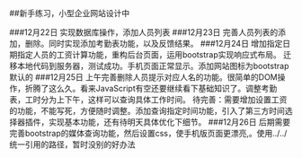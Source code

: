 ﻿##新手练习，小型企业网站设计中

###12月22日
	实现数据库操作，添加人员列表
###12月23日
	完善人员列表的添加，删除。同时实现添加考勤表功能，以及反馈结果。
###12月24日
	增加指定日期指定人员的工资计算功能，重构后台页面，运用bootstrap实现响应式布局。
	迁移本地代码到服务器，测试成功。手机页面正常显示。添加网站图标为bootstrap默认的
###12月25日
	上午完善删除人员提示对应人名的功能。很简单的DOM操作，折腾了这么久。看来JavaScript有空还要继续看下基础知识了。调整考勤表，工时分为上下午，这样可以查询具体工作时间。
	待完善：需要增加设置工资的功能，不能写死，方便随时调整。添加查询指定时间功能，引入了第三方时间选择器插件，实现基本功能，还有待明天具体优化下细节。
###12月26日
	后期需要完善bootstrap的媒体查询功能，然后设置css，使手机版页面更漂亮,。使用../../统一引用的路径，暂时没别的好办法
